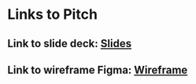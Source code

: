 # Links to Pitch

## Link to slide deck: [Slides](https://docs.google.com/presentation/d/1kNkAI1moiNc0zzFhPdG2Puuxb2BeE2hlhr1BFqqFOdA/edit?usp=sharing)

## Link to wireframe Figma: [Wireframe](https://www.figma.com/design/7mMw1ScLb9cifL2qlTHWZi/Untitled?node-id=0-1&t=JbUumeuhbJwEPvX1-1)
